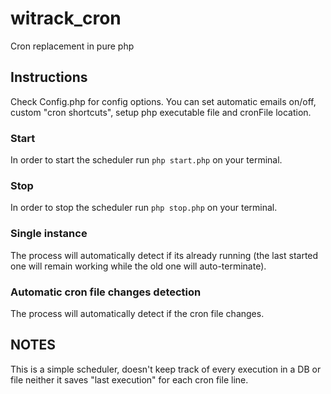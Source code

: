 # witrack_cron
Cron replacement in pure php

## Instructions
Check Config.php for config options. You can set automatic emails on/off, custom "cron shortcuts", setup php executable file and cronFile location. 

### Start
In order to start the scheduler run `php start.php` on your terminal. 
### Stop
In order to stop the scheduler run `php stop.php` on your terminal. 

### Single instance
The process will automatically detect if its already running (the last started one will remain working while the old one will auto-terminate).

### Automatic cron file changes detection
The process will automatically detect if the cron file changes.

## NOTES
This is a simple scheduler, doesn't keep track of every execution in a DB or file neither it saves "last execution" for each cron file line. 